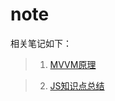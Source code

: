 # note

相关笔记如下：

> 1. [MVVM原理](https://github.com/Megan-TA/note/tree/master/segmentfault/MVVM%E5%8E%9F%E7%90%86)

> 2. [JS知识点总结]()
